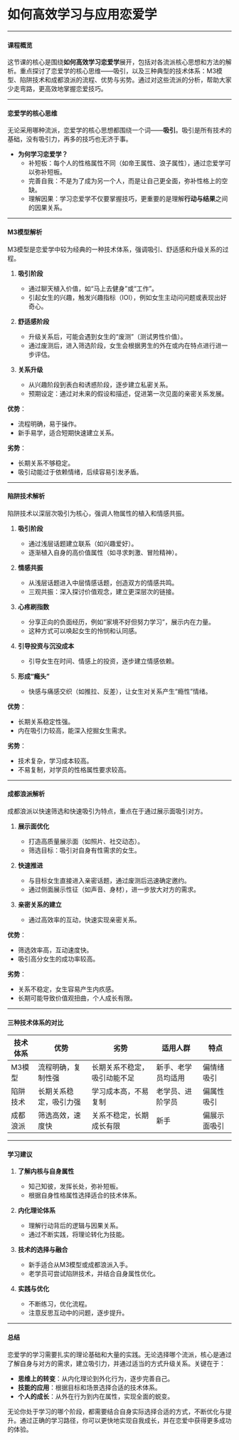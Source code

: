 # **如何高效学习与应用恋爱学**

---

#### **课程概览**

这节课的核心是围绕**如何高效学习恋爱学**展开，包括对各流派核心思想和方法的解析。重点探讨了恋爱学的核心思维——吸引，以及三种典型的技术体系：M3模型、陷阱技术和成都浪派的流程、优势与劣势。通过对这些流派的分析，帮助大家少走弯路，更高效地掌握恋爱技巧。

---

#### **恋爱学的核心思维**

无论采用哪种流派，恋爱学的核心思想都围绕一个词——**吸引**。吸引是所有技术的基础，没有吸引力，再多的技巧也无济于事。

- **为何学习恋爱学？**
  - 补短板：每个人的性格属性不同（如帝王属性、浪子属性），通过恋爱学可以弥补短板。
  - 完善自我：不是为了成为另一个人，而是让自己更全面，弥补性格上的空缺。
  - 理解因果：学习恋爱学不仅要掌握技巧，更重要的是理解**行动与结果**之间的因果关系。

---

#### **M3模型解析**

M3模型是恋爱学中较为经典的一种技术体系，强调吸引、舒适感和升级关系的过程。

1. **吸引阶段**
   - 通过聊天植入价值，如“马上去健身”或“工作”。
   - 引起女生的兴趣，触发兴趣指标（IOI），例如女生主动问问题或表现出好奇心。

2. **舒适感阶段**
   - 升级关系后，可能会遇到女生的“废测”（测试男性价值）。
   - 通过废测后，进入筛选阶段，女生会根据男生的外在或内在特点进行进一步评估。

3. **关系升级**
   - 从兴趣阶段到表白和诱惑阶段，逐步建立私密关系。
   - 预期设定：通过对未来的假设和描述，促进第一次见面的亲密关系发展。

**优势**：
- 流程明确，易于操作。
- 新手易学，适合短期快速建立关系。

**劣势**：
- 长期关系不够稳定。
- 吸引动能过于依赖情绪，后续容易引发矛盾。

---

#### **陷阱技术解析**

陷阱技术以深层次吸引为核心，强调人物属性的植入和情感共振。

1. **吸引阶段**
   - 通过浅层话题建立联系（如兴趣爱好）。
   - 逐渐植入自身的高价值属性（如寻求刺激、冒险精神）。

2. **情感共振**
   - 从浅层话题进入中层情感话题，创造双方的情感共鸣。
   - 三观共振：深入探讨价值观念，建立更深层次的链接。

3. **心疼刷指数**
   - 分享正向的负面经历，例如“家境不好但努力学习”，展示内在力量。
   - 这种方式可以唤起女生的怜悯和认同感。

4. **引导投资与沉没成本**
   - 引导女生在时间、情感上的投资，逐步建立情感依赖。

5. **形成“瘾头”**
   - 快感与痛感交织（如推拉、反差），让女生对关系产生“瘾性”情绪。

**优势**：
- 长期关系稳定性强。
- 内在吸引力较高，能深入挖掘女生需求。

**劣势**：
- 技术复杂，学习成本较高。
- 不易复制，对学员的性格属性要求较高。

---

#### **成都浪派解析**

成都浪派以快速筛选和快速吸引为特点，重点在于通过展示面吸引对方。

1. **展示面优化**
   - 打造高质量展示面（如照片、社交动态）。
   - 筛选目标：吸引对自身有性需求的女生。

2. **快速推进**
   - 与目标女生直接进入亲密话题，通过废测后迅速确定邀约。
   - 通过侧面展示性征（如声音、身材），进一步放大对方的需求。

3. **亲密关系的建立**
   - 通过高效率的互动，快速实现亲密关系。

**优势**：
- 筛选效率高，互动速度快。
- 吸引高分女生的成功率较高。

**劣势**：
- 关系不稳定，女生容易产生内疚感。
- 长期可能导致价值观扭曲，个人成长有限。

---

#### **三种技术体系的对比**

| 技术体系   | 优势                        | 劣势                        | 适用人群         | 特点                |
|------------|-----------------------------|-----------------------------|------------------|---------------------|
| M3模型      | 流程明确，复制性强           | 长期关系不稳定，吸引动能不足 | 新手、老学员均适用 | 偏情绪吸引          |
| 陷阱技术    | 长期关系稳定，吸引力强       | 学习成本高，不易复制         | 老学员、进阶学员   | 偏属性吸引          |
| 成都浪派    | 筛选高效，速度快             | 关系不稳定，长期成长有限     | 新手              | 偏展示面吸引        |

---

#### **学习建议**

1. **了解内核与自身属性**
   - 知己知彼，发挥长处，弥补短板。
   - 根据自身性格属性选择适合的技术体系。

2. **内化理论体系**
   - 理解行动背后的逻辑与因果关系。
   - 通过不断实践，将理论转化为技能。

3. **技术的选择与融合**
   - 新手适合从M3模型或成都浪派入手。
   - 老学员可尝试陷阱技术，并结合自身属性优化。

4. **实践与优化**
   - 不断练习，优化流程。
   - 注意反思互动中的问题，逐步提升。

---

#### **总结**

恋爱学的学习需要扎实的理论基础和大量的实践。无论选择哪个流派，核心是通过了解自身与对方的需求，建立吸引力，并通过适当的方式升级关系。关键在于：
- **思维上的转变**：从内化理论到外化行为，逐步完善自己。
- **技能的应用**：根据目标和场景选择合适的技术体系。
- **个人的成长**：从外在行为到内在属性，实现全面的蜕变。

无论你处于学习的哪个阶段，都需要结合自身实际选择合适的方式，不断优化与提升。通过正确的学习路径，你可以更快地实现自我成长，并在恋爱中获得更多成功的体验。
